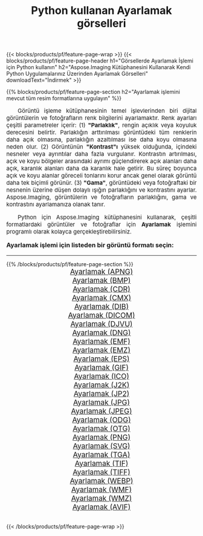﻿---
title: Python kullanan Ayarlamak görselleri 
weight: 3920
url: /tr/python-net/adjust/ 
lang: tr
langdirlevel: 2
locales: zh-hans,ja,it,ru,de,es,fr,nl,id,lt,pl,pt,vi,tr,ko,zh-hant,ar,hi,th,sv,cs,uk,he
description: Kendi Python uygulamalarınızı ve sunucu API'lerinizi kullanarak Aspose.Imaging kitaplığını Ayarlamak görsellerine ve fotoğraflarına uygulama.
---

{{< blocks/products/pf/feature-page-wrap >}}
{{< blocks/products/pf/feature-page-header h1="Görsellerde Ayarlamak İşlemi için Python kullanın" h2="Aspose.Imaging Kütüphanesini Kullanarak Kendi Python Uygulamalarınız Üzerinden Ayarlamak Görselleri" downloadText="İndirmek" >}}


{{% blocks/products/pf/feature-page-section  h2="Ayarlamak işlemini mevcut tüm resim formatlarına uygulayın" %}}
<p align="justify" style="text-indent:2em;font-size:15px;">
Görüntü işleme kütüphanesinin temel işlevlerinden biri dijital görüntülerin ve fotoğrafların renk bilgilerini ayarlamaktır. Renk ayarları çeşitli parametreler içerir: (1) <b>"Parlaklık"</b>, rengin açıklık veya koyuluk derecesini belirtir. Parlaklığın arttırılması görüntüdeki tüm renklerin daha açık olmasına, parlaklığın azaltılması ise daha koyu olmasına neden olur. (2) Görüntünün <b>"Kontrast"ı</b> yüksek olduğunda, içindeki nesneler veya ayrıntılar daha fazla vurgulanır. Kontrastın artırılması, açık ve koyu bölgeler arasındaki ayrımı güçlendirerek açık alanları daha açık, karanlık alanları daha da karanlık hale getirir. Bu süreç boyunca açık ve koyu alanlar göreceli tonlarını korur ancak genel olarak görüntü daha tek biçimli görünür. (3) <b>"Gama"</b>, görüntüdeki veya fotoğraftaki bir nesnenin üzerine düşen dolaylı ışığın parlaklığını ve kontrastını ayarlar. Aspose.Imaging, görüntülerin ve fotoğrafların parlaklığını, gama ve kontrastını ayarlamanıza olanak tanır.
</p>
<p align="justify" style="text-indent:2em;font-size:15px;">
Python için Aspose.Imaging kütüphanesini kullanarak, çeşitli formatlardaki görüntüler ve fotoğraflar için <b>Ayarlamak</b> işlemini programlı olarak kolayca gerçekleştirebilirsiniz.
</p>
<h3 style="margin-top:16px;">
Ayarlamak işlemi için listeden bir görüntü formatı seçin:
</h3>
<hr/>
{{% /blocks/products/pf/feature-page-section %}}
<div class="container-fluid productfamilypage bg-gray">
    <div class="convertypes bg-gray agp-content section">
        <div class="container">
		<div class="row other-converters" style="gap: 10px;font-size: 19px;text-align:center;">
		    <div class='col-md-3 other-converter remove-lp remove-rp'><a href="/imaging/tr/python-net/adjust/apng/" style="padding:15px;">Ayarlamak (APNG)</a></div><div class='col-md-3 other-converter remove-lp remove-rp'><a href="/imaging/tr/python-net/adjust/bmp/" style="padding:15px;">Ayarlamak (BMP)</a></div><div class='col-md-3 other-converter remove-lp remove-rp'><a href="/imaging/tr/python-net/adjust/cdr/" style="padding:15px;">Ayarlamak (CDR)</a></div><div class='col-md-3 other-converter remove-lp remove-rp'><a href="/imaging/tr/python-net/adjust/cmx/" style="padding:15px;">Ayarlamak (CMX)</a></div><div class='col-md-3 other-converter remove-lp remove-rp'><a href="/imaging/tr/python-net/adjust/dib/" style="padding:15px;">Ayarlamak (DIB)</a></div><div class='col-md-3 other-converter remove-lp remove-rp'><a href="/imaging/tr/python-net/adjust/dicom/" style="padding:15px;">Ayarlamak (DICOM)</a></div><div class='col-md-3 other-converter remove-lp remove-rp'><a href="/imaging/tr/python-net/adjust/djvu/" style="padding:15px;">Ayarlamak (DJVU)</a></div><div class='col-md-3 other-converter remove-lp remove-rp'><a href="/imaging/tr/python-net/adjust/dng/" style="padding:15px;">Ayarlamak (DNG)</a></div><div class='col-md-3 other-converter remove-lp remove-rp'><a href="/imaging/tr/python-net/adjust/emf/" style="padding:15px;">Ayarlamak (EMF)</a></div><div class='col-md-3 other-converter remove-lp remove-rp'><a href="/imaging/tr/python-net/adjust/emz/" style="padding:15px;">Ayarlamak (EMZ)</a></div><div class='col-md-3 other-converter remove-lp remove-rp'><a href="/imaging/tr/python-net/adjust/eps/" style="padding:15px;">Ayarlamak (EPS)</a></div><div class='col-md-3 other-converter remove-lp remove-rp'><a href="/imaging/tr/python-net/adjust/gif/" style="padding:15px;">Ayarlamak (GIF)</a></div><div class='col-md-3 other-converter remove-lp remove-rp'><a href="/imaging/tr/python-net/adjust/ico/" style="padding:15px;">Ayarlamak (ICO)</a></div><div class='col-md-3 other-converter remove-lp remove-rp'><a href="/imaging/tr/python-net/adjust/j2k/" style="padding:15px;">Ayarlamak (J2K)</a></div><div class='col-md-3 other-converter remove-lp remove-rp'><a href="/imaging/tr/python-net/adjust/jp2/" style="padding:15px;">Ayarlamak (JP2)</a></div><div class='col-md-3 other-converter remove-lp remove-rp'><a href="/imaging/tr/python-net/adjust/jpg/" style="padding:15px;">Ayarlamak (JPG)</a></div><div class='col-md-3 other-converter remove-lp remove-rp'><a href="/imaging/tr/python-net/adjust/jpeg/" style="padding:15px;">Ayarlamak (JPEG)</a></div><div class='col-md-3 other-converter remove-lp remove-rp'><a href="/imaging/tr/python-net/adjust/odg/" style="padding:15px;">Ayarlamak (ODG)</a></div><div class='col-md-3 other-converter remove-lp remove-rp'><a href="/imaging/tr/python-net/adjust/otg/" style="padding:15px;">Ayarlamak (OTG)</a></div><div class='col-md-3 other-converter remove-lp remove-rp'><a href="/imaging/tr/python-net/adjust/png/" style="padding:15px;">Ayarlamak (PNG)</a></div><div class='col-md-3 other-converter remove-lp remove-rp'><a href="/imaging/tr/python-net/adjust/svg/" style="padding:15px;">Ayarlamak (SVG)</a></div><div class='col-md-3 other-converter remove-lp remove-rp'><a href="/imaging/tr/python-net/adjust/tga/" style="padding:15px;">Ayarlamak (TGA)</a></div><div class='col-md-3 other-converter remove-lp remove-rp'><a href="/imaging/tr/python-net/adjust/tif/" style="padding:15px;">Ayarlamak (TIF)</a></div><div class='col-md-3 other-converter remove-lp remove-rp'><a href="/imaging/tr/python-net/adjust/tiff/" style="padding:15px;">Ayarlamak (TIFF)</a></div><div class='col-md-3 other-converter remove-lp remove-rp'><a href="/imaging/tr/python-net/adjust/webp/" style="padding:15px;">Ayarlamak (WEBP)</a></div><div class='col-md-3 other-converter remove-lp remove-rp'><a href="/imaging/tr/python-net/adjust/wmf/" style="padding:15px;">Ayarlamak (WMF)</a></div><div class='col-md-3 other-converter remove-lp remove-rp'><a href="/imaging/tr/python-net/adjust/wmz/" style="padding:15px;">Ayarlamak (WMZ)</a></div><div class='col-md-3 other-converter remove-lp remove-rp'><a href="/imaging/tr/python-net/adjust/avif/" style="padding:15px;">Ayarlamak (AVIF)</a></div>
                </div>
        </div>
    </div>
</div>
<br/>

{{< /blocks/products/pf/feature-page-wrap >}}
